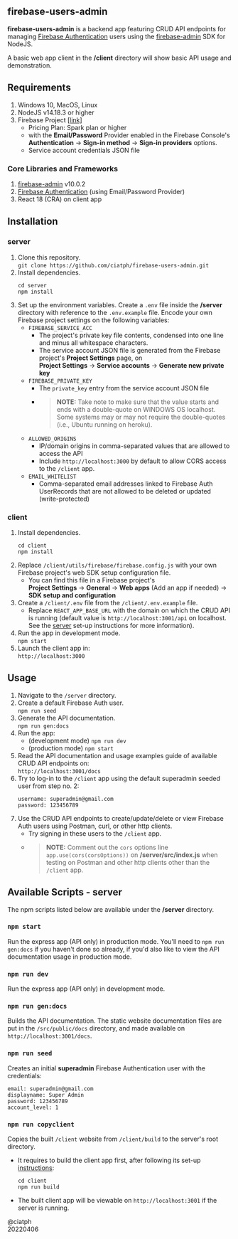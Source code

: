 ## firebase-users-admin

**firebase-users-admin** is a backend app featuring CRUD API endpoints for managing [Firebase Authentication](https://firebase.google.com/docs/auth) users using the [firebase-admin](https://firebase.google.com/docs/admin/setup) SDK for NodeJS.

A basic web app client in the **/client** directory will show basic API usage and demonstration.

## Requirements

1. Windows 10, MacOS, Linux
2. NodeJS v14.18.3 or higher
3. Firebase Project [[link]](https://firebase.google.com/)
   - Pricing Plan: Spark plan or higher
   - with the **Email/Password** Provider enabled in the Firebase Console's   
**Authentication** -> **Sign-in method** -> **Sign-in providers** options.
   - Service account credentials JSON file

### Core Libraries and Frameworks

1. [firebase-admin](https://www.npmjs.com/package/firebase-admin) v10.0.2
2. [Firebase Authentication](https://firebase.google.com/docs/auth) (using Email/Password Provider)
3. React 18 (CRA) on client app


## Installation

### server

1. Clone this repository.  
`git clone https://github.com/ciatph/firebase-users-admin.git`
2. Install dependencies.  
   ```
   cd server
   npm install
   ```
3. Set up the environment variables. Create a `.env` file inside the **/server** directory with reference to the `.env.example` file. Encode your own Firebase project settings on the following variables:
   -  `FIREBASE_SERVICE_ACC`
      -  The project's private key file contents, condensed into one line and minus all whitespace characters.
      -  The service account JSON file is generated from the Firebase project's **Project Settings** page, on  
        **Project Settings** -> **Service accounts** -> **Generate new private key**
   - `FIREBASE_PRIVATE_KEY`
      - The `private_key` entry from the service account JSON file
      - > **NOTE:** Take note to make sure that the value starts and ends with a double-quote on WINDOWS OS localhost. Some systems may or may not require the double-quotes (i.e., Ubuntu running on heroku).
   - `ALLOWED_ORIGINS`
      - IP/domain origins in comma-separated values that are allowed to access the API
      - Include `http://localhost:3000` by default to allow CORS access to the `/client` app.
   - `EMAIL_WHITELIST`
      - Comma-separated email addresses linked to Firebase Auth UserRecords that are not allowed to be deleted or updated (write-protected)

### client

1. Install dependencies.
   ```
   cd client
   npm install
   ```
2. Replace `/client/utils/firebase/firebase.config.js` with your own Firebase project's web SDK setup configuration file.
   - You can find this file in a Firebase project's  
**Project Settings** -> **General** -> **Web apps** (Add an app if needed) -> **SDK setup and configuration**
3. Create a `/client/.env` file from the `/client/.env.example` file.
   - Replace `REACT_APP_BASE_URL` with the domain on which the CRUD API is running (default value is `http://localhost:3001/api` on localhost. See the [server](#server) set-up instructions for more information).
4. Run the app in development mode.  
`npm start`
5. Launch the client app in:  
`http://localhost:3000`


## Usage

1. Navigate to the `/server` directory.
2. Create a default Firebase Auth user.  
`npm run seed`
3. Generate the API documentation.  
`npm run gen:docs`
4. Run the app:  
   - (development mode) `npm run dev`
   - (production mode) `npm start`
5. Read the API documentation and usage examples guide of available CRUD API endpoints on:  
`http://localhost:3001/docs`
6. Try to log-in to the `/client` app using the default superadmin seeded user from step no. 2:  
   ```
   username: superadmin@gmail.com
   password: 123456789
   ```
7. Use the CRUD API endpoints to create/update/delete or view Firebase Auth users using Postman, curl, or other http clients.
   - Try signing in these users to the `/client` app.
   - > **NOTE:** Comment out the `cors` options line `app.use(cors(corsOptions))` on **/server/src/index.js** when testing on Postman and other http clients other than the `/client` app.


## Available Scripts - server

The npm scripts listed below are available under the **/server** directory.

### `npm start`

Run the express app (API only) in production mode. You'll need to `npm run gen:docs` if you haven't done so already, if you'd also like to view the API documentation usage in production mode.

### `npm run dev`

Run the express app (API only) in development mode.

### `npm run gen:docs`

Builds the API documentation. The static website documentation files are put in the `/src/public/docs` directory, and made available on `http://localhost:3001/docs`.

### `npm run seed`

Creates an initial **superadmin** Firebase Authentication user with the credentials:  

```
email: superadmin@gmail.com
displayname: Super Admin
password: 123456789
account_level: 1
```

### `npm run copyclient`

Copies the built `/client` website from `/client/build` to the server's root directory.

- It requires to build the client app first, after following its set-up [instructions](#client):  
   ```
   cd client
   npm run build
   ```
- The built client app will be viewable on `http://localhost:3001` if the server is running.

@ciatph  
20220406
